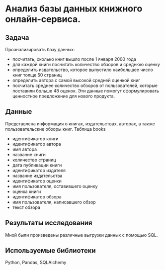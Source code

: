 # Анализ базы данных книжного онлайн-сервиса.

## Задача
Проанализировать базу данных: 
- посчитать, сколько книг вышло после 1 января 2000 года
- для каждой книги посчитать количество обзоров и среднюю оценку
- определить издательство, которое выпустило наибольшее число книг толще 50 страниц
- определить автора с самой высокой средней оценкой книг
- посчитать среднее количество обзоров от пользователей, которые поставили больше 48 оценок.
Эти данные помогут сформулировать ценностное предложение для нового продукта.
## Данные
Представлена информация о книгах, издательствах, авторах, а также пользовательские обзоры книг. 
Таблица books

- идентификатор книги
- идентификатор автора
- имя автора
- название книги
- количество страниц
- дата публикации книги
- идентификатор издателя
- название издательства
- идентификатор оценки
- имя пользователя, оставившего оценку
- оценка книги
- идентификатор обзора
- имя пользователя, написавшего обзор
- текст обзора

## Результаты исследования
Мной были произведены различные выгрузки данных с помощью SQL.
## Используемые библиотеки
Python, Pandas, SQLAlchemy

